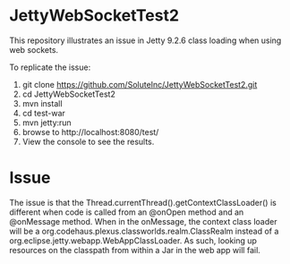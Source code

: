 JettyWebSocketTest2
===================

This repository illustrates an issue in Jetty 9.2.6 class loading when using web sockets.

To replicate the issue:

1. git clone https://github.com/SoluteInc/JettyWebSocketTest2.git
2. cd JettyWebSocketTest2
3. mvn install
4. cd test-war
5. mvn jetty:run
6. browse to http://localhost:8080/test/
7. View the console to see the results.

Issue
===================
The issue is that the Thread.currentThread().getContextClassLoader() is different when code is called from an @onOpen method and an @onMessage method.  When in the onMessage, the context class loader will be a org.codehaus.plexus.classworlds.realm.ClassRealm instead of a org.eclipse.jetty.webapp.WebAppClassLoader.  As such, looking up resources on the classpath from within a Jar in the web app will fail.
